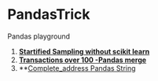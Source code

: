 # PandasTrick
Pandas playground

1. **[Startified Sampling without scikit learn](./Startified_sampling.py)** 
2. **[Transactions over 100 -Pandas merge](./Transactions_over_100_dollor.py)**
3. **[Complete_address Pandas String](./complete_address.py)